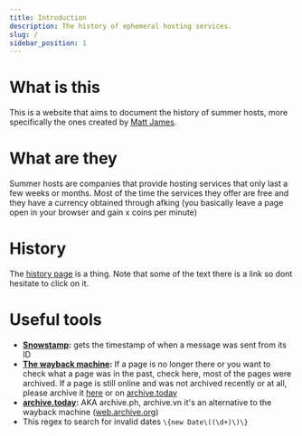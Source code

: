```yaml
---
title: Introduction
description: The history of ephemeral hosting services.
slug: /
sidebar_position: 1
---
```


# What is this
This is a website that aims to document the history of summer hosts, more specifically the ones created by [Matt James](./People/Matt%20James.md).

# What are they
Summer hosts are companies that provide hosting services that only last a few weeks or months. Most of the time the services they offer are free and they have a currency obtained through afking (you basically leave a page open in your browser and gain x coins per minute)

# History
The [history page](./history.md) is a thing. Note that some of the text there is a link so dont hesitate to click on it.

# Useful tools
* **[Snowstamp](https://snowsta.mp/):** gets the timestamp of when a message was sent from its ID
* **[The wayback machine](https://web.archive.org/):** If a page is no longer there or you want to check what a page was in the past, check here, most of the pages were archived. If a page is still online and was not archived recently or at all, please archive it [here](https://web.archive.org/save) or on [archive.today](https://archive.ph/)
* **[archive.today](https://archive.vn/):** AKA archive.ph, archive.vn it's an alternative to the wayback machine ([web.archive.org](https://web.archive.org/))
* This regex to search for invalid dates `\{new Date\((\d+)\)\}`